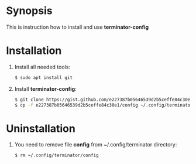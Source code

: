 # Synopsis
This is instruction how to install and use **terminator-config**

# Installation
1. Install all needed tools:

    ```sh
    $ sudo apt install git
    ```
    
2. Install **terminator-config**:

    ```sh
    $ git clone https://gist.github.com/e227387b05646539d2b5ceffe84c30e1.git
    $ cp -f e227387b05646539d2b5ceffe84c30e1/config ~/.config/terminator
    ```

# Uninstallation
1. You need to remove file **config** from ~/.config/terminator directory:

    ```sh
    $ rm ~/.config/terminator/config
    ```
